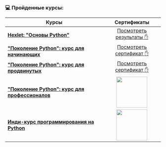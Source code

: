 ### 💻 Пройденные курсы:

| Курсы                                                                              | Сертификаты       |
| ----------------------------------------------------------------                   | :---------------: |
| [**Hexlet: "Основы Python"**](https://ru.hexlet.io/courses/python-basics)         |[Посмотреть результаты :hand:](https://github.com/Pynzar/Diplomas-and-certificates/blob/main/Прогресс%20Hexlet%20базовый%20курс.pdf) |
| [**"Поколение Python": курс для начинающих**](https://stepik.org/course/58852/)   | [Посмотреть сертификат :hand:](https://github.com/Pynzar/Diplomas-and-certificates/blob/main/Stepik%20Certificate%20Поколение%20Python%20курс%20для%20начинающих.pdf)|
| [**"Поколение Python": курс для продвинутых**](https://stepik.org/course/68343/)  | [Посмотреть сертификат :hand:](https://github.com/Pynzar/Diplomas-and-certificates/blob/main/Поколение%20Python_Курс%20для%20продвинутых.pdf)|
| [**"Поколение Python": курс для профессионалов**](https://stepik.org/course/82541/syllabus)|<img src="https://media.tenor.com/dt1etVruHGAAAAAi/rylsee-tooshytorap.gif" width="100"/>|
|[**Инди-курс программирования на Python**](https://stepik.org/course/63085/syllabus)|<img src="https://avatars.dzeninfra.ru/get-zen_doc/271828/pub_65465dc9c36981244c8417ec_65465e7174e6475b41f9855f/scale_1200" width="100"/>|
